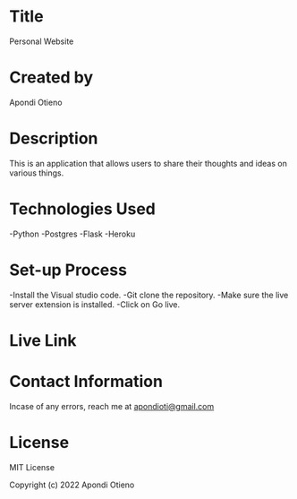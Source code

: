 # Title
Personal Website

# Created by
Apondi Otieno

# Description
This is an application that allows users to share their thoughts and ideas on various things.

# Technologies Used

-Python
-Postgres
-Flask
-Heroku

# Set-up Process

-Install the Visual studio code.
-Git clone the repository.
-Make sure the live server extension is installed.
-Click on Go live.

# Live Link

# Contact Information
Incase of any errors, reach me at apondioti@gmail.com

# License
MIT License

Copyright (c) 2022 Apondi Otieno
